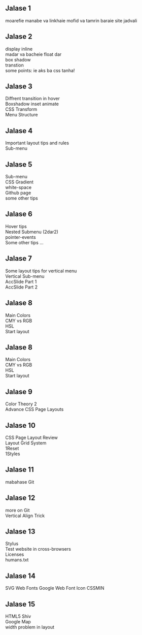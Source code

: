 
<h2>Jalase 1</h2>
moarefie manabe va linkhaie mofid va tamrin baraie site jadvali
<h2>Jalase 2</h2>
display inline<br />
madar va bacheie float dar<br />
box shadow<br />
transtion<br />
some points: ie aks ba css tanha!
<h2>Jalase 3</h2>
Diffrent transition in hover<br />
Boxshadow inset animate<br />
CSS Transform<br />
Menu Structure<br />
<h2>Jalase 4</h2>
Important layout tips and rules<br />
Sub-menu
<h2>Jalase 5</h2>
Sub-menu<br />
CSS Gradient<br />
white-space<br />
Github page<br />
some other tips<br />
<h2>Jalase 6</h2>
Hover tips<br />
Nested Submenu (2dar2)<br />
pointer-events<br />
Some other tips ...<br />
<h2>Jalase 7</h2>
Some layout tips for vertical menu<br />
Vertical Sub-menu<br />
AccSlide Part 1<br />
AccSlide Part 2<br />
<h2>Jalase 8</h2>
Main Colors<br />
CMY vs RGB<br />
HSL<br />
Start layout<br />
<h2>Jalase 8</h2>
Main Colors<br />
CMY vs RGB<br />
HSL<br />
Start layout<br />
<h2>Jalase 9</h2>
Color Theory 2<br />
Advance CSS Page Layouts<br />
<h2>Jalase 10</h2>
CSS Page Layout Review<br />
Layout Grid System<br />
1Reset<br />
1Styles<br />
<h2>Jalase 11</h2>
mabahase Git
<h2>Jalase 12</h2>
more on Git<br />
Vertical Align Trick
<h2>Jalase 13</h2>
Stylus<br />
Test website in cross-browsers<br />
Licenses<br />
humans.txt <br />
<h2>Jalase 14</h2>
SVG
Web Fonts
Google Web Font
Icon
CSSMIN
<h2>Jalase 15</h2>
HTML5 Shiv<br />
Google Map<br />
width problem in layout
